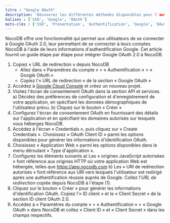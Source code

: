 ```yaml
---
titre : "Google OAuth"
description: 'Découvrez les différentes méthodes disponibles pour l'authentification avec NocoDB.'
balises : ['SSO', 'Google', 'OAuth']
mots-clés : ['SSO', 'Présentation', 'Authentification', 'Google', 'OAuth']
---
```


NocoDB offre une fonctionnalité qui permet aux utilisateurs de se connecter à Google OAuth 2.0, leur permettant de se connecter à leurs comptes NocoDB à l'aide de leurs informations d'authentification Google. Cet article fournit un guide étape par étape pour intégrer Google OAuth 2.0 à NocoDB.

1. Copiez « URL de redirection » depuis NocoDB
     - Allez dans « Paramètres du compte » > « Authentification » > « Google OAuth »
     - Copiez l'« URL de redirection » de la section « Google OAuth »
2. Accédez à [Google Cloud Console](https://console.cloud.google.com/) et créez un nouveau projet.
3. Visitez l'écran de consentement OAuth dans la section API et services.
     a) Décidez des préférences de configuration et d'enregistrement de votre application, en spécifiant les données démographiques de l'utilisateur prévu.
     b) Cliquez sur le bouton « Créer »
4. Configurez l'écran de consentement OAuth en fournissant des détails sur l'application et en spécifiant les domaines autorisés sur lesquels vous hébergez NocoDB.
5. Accédez à l'écran « Credentials », puis cliquez sur « Create Credentials ». Choisissez « OAuth Client ID » parmi les options disponibles pour générer les informations d'identification OAuth.
6. Choisissez « Application Web » parmi les options disponibles dans le menu déroulant « Type d'application ».
7. Configurez les éléments suivants
     a) Les « origines JavaScript autorisées » font référence aux origines HTTP où votre application Web est hébergée, telles que https://app.nocodb.com
     b) Les « URI de redirection autorisés » font référence aux URI vers lesquels l'utilisateur est redirigé après une authentification réussie auprès de Google. Collez l'*URL de redirection* copiée depuis NocoDB à l'étape (1).
8. Cliquez sur le bouton « Créer » pour générer les informations d'identification OAuth. Copiez l'« ID client » et le « Client Secret » de la section ID client OAuth 2.0.
9. Accédez à « Paramètres du compte » > « Authentification » > « Google OAuth » dans NocoDB et collez « Client ID » et « Client Secret » dans les champs respectifs.

